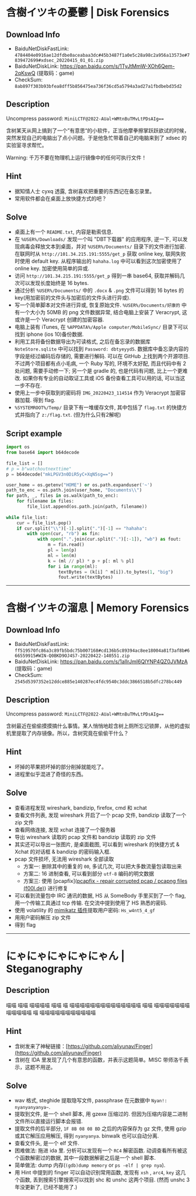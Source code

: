# 含樹イツキの憂鬱 | Disk Forensics
## Download Info
- BaiduNetDiskFastLink: `4784404e0916ae12dfdbe0aceabaa3dc#45b3487f1a0e5c28a98c2a956a13573e#7839472699#xdsec_20220415_01_01.zip`
- BaiduNetDiskLink: https://pan.baidu.com/s/1TyJtMmW-XOh6Qem-2qKswQ (提取码：game) 
- CheckSum: `8ab897f303b93bfea8dff5b856475ea736f36cd5a5794a3ad27a1fbdbebd35d2`



## Description
Uncompress password: `MiniLCTF@2022-AUal+WMtnBuTMvLtPDsAIg==`

含树某天从网上搞到了一个”有意思“的小软件，正当他摩拳擦掌跃跃欲试的时候，突然发现自己的电脑出了点小问题。于是他急忙带着自己的电脑来到了 xdsec 的实验室寻求帮忙。

Warning: 千万不要在物理机上运行镜像中的任何可执行文件！



## Hint
- 据知情人士 cyxq 透露, 含树喜欢把重要的东西记在备忘录里。
- 常用软件都会在桌面上放快捷方式的吧？



## Solve
- 桌面上有一个 `README.txt`, 内容是勒索信息.
- 在 `%USER%/Downloads/` 发现一个叫 "DBT下载器" 的应用程序, 逆一下, 可以发现病毒会释放文本到桌面，并对 `%USER%/Documents/` 目录下的文件进行加密. 在联网时从 `http://101.34.215.191:5555/get_p` 获取 online key,  联网失败时使用 default key. 从程序输出的 `hahaha.log` 中可以看到这次加密使用了 online key.  加密使用简单的异或.
- 访问 `http://101.34.215.191:5555/get_p`  得到一串 base64, 获取并解码几次可以发现长度始终是 16 bytes. 
- 通过分析 `%USER%/Documents/` 中的 `.docx` & `.png` 文件可以得到 16 bytes 的 key(用加密前的文件头与加密后的文件头进行异或).
- 写一个简单脚本对文件进行异或, 恢复原始文件.  `%USER%/Documents/好康的` 中有一个大小为 50MB 的 png 文件数据异常, 结合电脑上安装了 Veracrypt, 这或许是一个 Veracrypt 创建的加密容器.
- 电脑上装有 iTunes, 在 `%APPDATA%/Apple computer/MobileSync/` 目录下可以找到 iphone (ios 10)备份数据.
- 利用工具将备份数据导出为可读格式, 之后在备忘录的数据库 `NoteStore.sqlite` 中可以找到 `Password: dbtyeyyd5`.  数据库中备忘录内容的字段是经过编码后存储的, 需要进行解码. 可以在 GitHub 上找到两个开源项目. 不过两个项目都有点小毛病, 一个 Ruby 写的, 环境不太好配, 而且代码中有 2 处问题, 需要手动修一下; 另一个是 gradle 的, 也是代码有问题, 比上一个更难改. 如果你有专业的自动取证工具或 iOS 备份查看工具可以用的话, 可以当这一步不存在.
- 使用上一步中获取到的密码将 `IMG_20220423_114514` 作为 Veracrypt 加密容器加载. 得到 flag.
- `%SYSTEMROOT%/Temp/` 目录下有一堆缓存文件, 其中包括了 `flag.txt` 的快捷方式并指向了 `z:/flag.txt`. (但为什么只有2解呢)

## Script example
```python
import os  
from base64 import b64decode  
  
file_list = []  
# p = b"watchoutnexttime"  
p = b64decode("mkLPGV3n0DiR5yC+XqN5sg==")  

user_home = os.getenv("HOME") or os.path.expanduser('~')
path_to_enc = os.path.join(user_home, "Documents\\") 
for path, _, files in os.walk(path_to_enc):  
    for filename in files:  
        file_list.append(os.path.join(path, filename))  
  
while file_list:  
    cur = file_list.pop()  
    if cur.split("\\")[-1].split(".")[-1] == "hahaha":  
        with open(cur, "rb") as fin:  
            with open(".".join(cur.split(".")[:-1]), "wb") as fout:  
                m = fin.read()  
                pl = len(p)  
                ml = len(m)  
                k = (ml // pl) * p + p[: ml % pl]  
                for i in range(ml):  
                    textBytes = (k[i] ^ m[i]).to_bytes(1, "big")  
                    fout.write(textBytes)
```

---

# 含樹イツキの溜息 | Memory Forensics
## Download Info
- BaiduNetDiskFastLink: `ff519570fc86a3c89fb5bdc75b007168#cd136b5c89394ac8ee18004a81f3af8b#666559915#WIN-Q0BKD9OJ4S7-20220422-140551.zip`
- BaiduNetDiskLink: https://pan.baidu.com/s/1aIIrJmI6QlYNP4QZ0JVMzA (提取码：game)
- CheckSum: `2545d5397352e12ddce885e140287ec4fdc9540c3ddc3866518b5dfc278bc449`



## Description
Uncompress password:  `MiniLCTF@2022-AUal+WMtnBuTMvLtPDsAIg==`

含树最近在偷偷摸摸搞什么事情。某人悄悄地趁含树上厕所忘记锁屏，从他的虚拟机里提取了内存镜像。所以，含树究竟在偷偷干什么？



## Hint
- 坏掉的苹果把坏掉的部分削掉就能吃了。
- 进程里似乎混进了奇怪的东西。



## Solve
- 查看进程发现 wireshark, bandizip, firefox, cmd 和 xchat
- 查看文件列表, 发现 wireshark 开启了一个 pcap 文件, bandizip 读取了一个 zip 文件
- 查看网络连接, 发现 xchat 连接了一个服务器
- 导出 wireshark 读取的 pcap 文件和 bandizip 读取的 zip 文件
- 其实还可以导出一张图片, 是桌面截图, 可以看到 wireshark 的快捷方式 & Xchat 的对话框 & bandizip 的密码输入框.
- pcap 文件损坏, 无法用 wireshark 全部读取
	- 方案一: 删除其中的重复的 `00`, 多试几次, 可以把大多数流量包读取出来
	- 方案二: 16 进制查看, 可以看到部分 `utf-8` 编码的明文数据
	- 方案三: 使用 [pcapfix]([pcapfix - repair corrupted pcap / pcapng files (f00l.de)](https://f00l.de/pcapfix/)) 进行修复
- 可以看到流量包中 IRC 通讯的数据, HS 从 SomeBody 手里买到了一个 flag, 用一个传输工具通过 tcp 传输. 在交流中提到使用了 HS 熟悉的密码.
- 使用 volatility 的 [mimikatz 插件](https://github.com/volatilityfoundation/community/tree/master/FrancescoPicasso)提取用户密码:  `Hs_w4nt5_4_gf`
- 用用户密码解压 zip 文件
- 得到 flag

---

# にゃにゃにゃにゃにゃん | Steganography
## Description
喵喵 喵喵 喵喵喵喵 喵喵 
喵 喵喵喵喵喵喵喵喵喵喵喵喵喵喵 
喵喵 喵喵喵喵喵喵喵喵喵喵喵喵 
喵 喵喵喵喵喵喵喵喵喵喵喵  



## Hint
- 含树发来了神秘链接：[https://github.com/aliyunav/Finger](https://github.com/aliyunav/Finger)
- 含树在 IDA 里发现了几个有意思的函数，并表示这题简单。MISC 带师洛千表示，这题不用逆。



## Solve
- wav 格式, steghide 提取隐写文件, passphrase 在元数据中 `Nyan!: nyanyanyanya~`.
- 提取到文件,  是一个 shell 脚本, 用 gzexe 压缩过的. 但因为压缩内容是二进制文件所以直接运行脚本会报错.
- 提取文件的后半部分, `1F 8B 08 08 BD` 之后的内容保存为 gz 文件, 使用 gzip 或其它解压应用解压, 得到 `nyanyanya`. binwalk 也可以自动分离.
- 查看文件头, 是一个 elf 文件. 
- 困难做法: 拖进 ida 里. 分析可以发现有一个 `RC4` 解密函数. 动调查看所有被这个函数解密过的数据, 其中一段数据解密之后是一个 shell 脚本.
- 简单做法: dump 内存(`(gdb)dump memory` or `ps -elf | grep nya`).
- 用 Hint 中提到的 finger 可以自动识别常用函数, 发现有 `xsh` , `arc4`, `key` 这几个函数, 丢到搜索引擎搜索可以找到 shc 和 unshc 这两个项目. (然而 unshc 3 年没更新了, 已经不能用了.)
